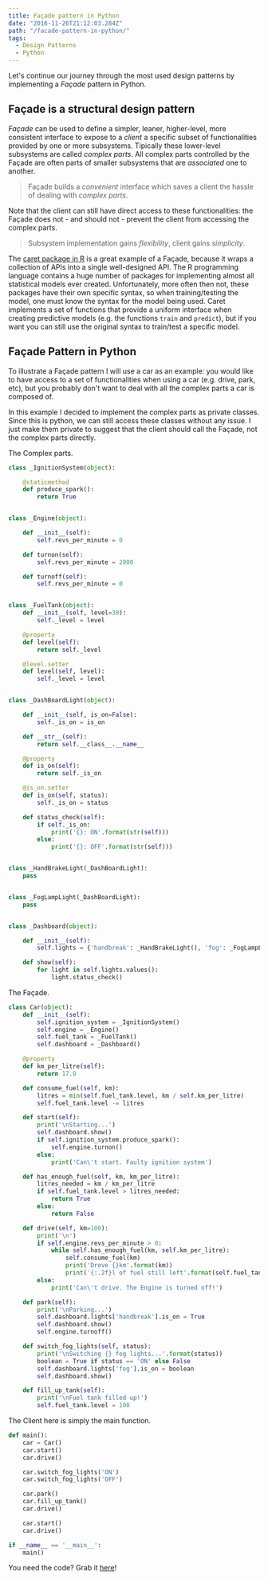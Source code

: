```yaml
---
title: Façade pattern in Python
date: "2016-11-26T21:12:03.284Z"
path: "/facade-pattern-in-python/"
tags:
  - Design Patterns
  - Python
---
```


Let's continue our journey through the most used design patterns by implementing a _Façade_ pattern in Python.

## Façade is a structural design pattern

_Façade_ can be used to define a simpler, leaner, higher-level, more consistent interface to expose to a _client_ a specific subset of functionalities provided by one or more subsystems. Tipically these lower-level subsystems are called _complex parts_. All complex parts controlled by the Façade are often parts of smaller subsystems that are _associated_ one to another.

> Façade builds a _convenient_ interface which saves a client the hassle of
> dealing with _complex parts_.

Note that the client can still have direct access to these functionalities: the Façade does not - and should not - prevent the client from accessing the complex parts.

> Subsystem implementation gains _flexibility_, client gains _simplicity_.

The [caret package in R](http://topepo.github.io/caret/index.html) is a great example of a Façade, because it wraps a collection of APIs into a single well-designed API. The R programming language contains a huge number of packages for implementing almost all statistical models ever created. Unfortunately, more often then not, these packages have their own specific syntax, so when training/testing the model, one must know the syntax for the model being used. Caret implements a set of functions that provide a uniform interface when creating predictive models (e.g. the functions `train` and `predict`), but if you want you can still use the original syntax to train/test a specific model.

## Façade Pattern in Python

To illustrate a Façade pattern I will use a car as an example: you would like to have access to a set of functionalities when using a car (e.g. drive, park, etc), but you probably don't want to deal with all the complex parts a car is composed of.

In this example I decided to implement the complex parts as private classes. Since this is python, we can still access these classes without any issue. I just make them private to suggest that the client should call the Façade, not the complex parts directly.

The Complex parts.

```python
class _IgnitionSystem(object):

    @staticmethod
    def produce_spark():
        return True


class _Engine(object):

    def __init__(self):
        self.revs_per_minute = 0

    def turnon(self):
        self.revs_per_minute = 2000

    def turnoff(self):
        self.revs_per_minute = 0


class _FuelTank(object):
    def __init__(self, level=30):
        self._level = level

    @property
    def level(self):
        return self._level

    @level.setter
    def level(self, level):
        self._level = level


class _DashBoardLight(object):

    def __init__(self, is_on=False):
        self._is_on = is_on

    def __str__(self):
        return self.__class__.__name__

    @property
    def is_on(self):
        return self._is_on

    @is_on.setter
    def is_on(self, status):
        self._is_on = status

    def status_check(self):
        if self._is_on:
            print('{}: ON'.format(str(self)))
        else:
            print('{}: OFF'.format(str(self)))


class _HandBrakeLight(_DashBoardLight):
    pass


class _FogLampLight(_DashBoardLight):
    pass


class _Dashboard(object):

    def __init__(self):
        self.lights = {'handbreak': _HandBrakeLight(), 'fog': _FogLampLight()}

    def show(self):
        for light in self.lights.values():
            light.status_check()
```

The Façade.

```python
class Car(object):
    def __init__(self):
        self.ignition_system = _IgnitionSystem()
        self.engine = _Engine()
        self.fuel_tank = _FuelTank()
        self.dashboard = _Dashboard()

    @property
    def km_per_litre(self):
        return 17.0

    def consume_fuel(self, km):
        litres = min(self.fuel_tank.level, km / self.km_per_litre)
        self.fuel_tank.level -= litres

    def start(self):
        print('\nStarting...')
        self.dashboard.show()
        if self.ignition_system.produce_spark():
            self.engine.turnon()
        else:
            print('Can\'t start. Faulty ignition system')

    def has_enough_fuel(self, km, km_per_litre):
        litres_needed = km / km_per_litre
        if self.fuel_tank.level > litres_needed:
            return True
        else:
            return False

    def drive(self, km=100):
        print('\n')
        if self.engine.revs_per_minute > 0:
            while self.has_enough_fuel(km, self.km_per_litre):
                self.consume_fuel(km)
                print('Drove {}km'.format(km))
                print('{:.2f}l of fuel still left'.format(self.fuel_tank.level))
        else:
            print('Can\'t drive. The Engine is turned off!')

    def park(self):
        print('\nParking...')
        self.dashboard.lights['handbreak'].is_on = True
        self.dashboard.show()
        self.engine.turnoff()

    def switch_fog_lights(self, status):
        print('\nSwitching {} fog lights...'.format(status))
        boolean = True if status == 'ON' else False
        self.dashboard.lights['fog'].is_on = boolean
        self.dashboard.show()

    def fill_up_tank(self):
        print('\nFuel tank filled up!')
        self.fuel_tank.level = 100
```

The Client here is simply the main function.

```python
def main():
    car = Car()
    car.start()
    car.drive()

    car.switch_fog_lights('ON')
    car.switch_fog_lights('OFF')

    car.park()
    car.fill_up_tank()
    car.drive()

    car.start()
    car.drive()

if __name__ == '__main__':
    main()
```

You need the code? Grab it [here](https://github.com/jackdbd/design-patterns)!
